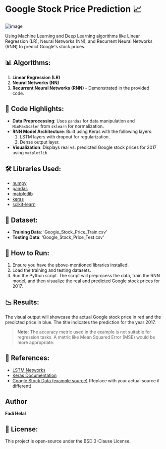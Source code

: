 # Google Stock Price Prediction 📈
![image](https://github.com/SAIPRONE/Google_Stock_Price/assets/95390348/32971301-2d45-46da-a40e-a6f88bd16098)

Using Machine Learning and Deep Learning algorithms like Linear Regression (LR), Neural Networks (NN), and Recurrent Neural Networks (RNN) to predict Google's stock prices. 

## 📊 Algorithms:
1. **Linear Regression (LR)**
2. **Neural Networks (NN)**
3. **Recurrent Neural Networks (RNN)** - Demonstrated in the provided code.

## 📝 Code Highlights:
- **Data Preprocessing**: Uses `pandas` for data manipulation and `MinMaxScaler` from `sklearn` for normalization.
- **RNN Model Architecture**: Built using Keras with the following layers:
    1. LSTM layers with dropout for regularization.
    2. Dense output layer.
- **Visualization**: Displays real vs. predicted Google stock prices for 2017 using `matplotlib`.

## 🛠️ Libraries Used:
- [numpy](https://numpy.org/)
- [pandas](https://pandas.pydata.org/)
- [matplotlib](https://matplotlib.org/)
- [keras](https://keras.io/)
- [scikit-learn](https://scikit-learn.org/stable/)

## 📁 Dataset:
- **Training Data**: 'Google_Stock_Price_Train.csv'
- **Testing Data**: 'Google_Stock_Price_Test.csv'

## 🚀 How to Run:
1. Ensure you have the above-mentioned libraries installed.
2. Load the training and testing datasets.
3. Run the Python script. The script will preprocess the data, train the RNN model, and then visualize the real and predicted Google stock prices for 2017.

## 📉 Results:
The visual output will showcase the actual Google stock price in red and the predicted price in blue. The title indicates the prediction for the year 2017.

> **Note**: The accuracy metric used in the example is not suitable for regression tasks. A metric like Mean Squared Error (MSE) would be more appropriate.

## 🔗 References:
- [LSTM Networks](https://www.bioinf.jku.at/publications/older/2604.pdf)
- [Keras Documentation](https://keras.io/)
- [Google Stock Data (example source)](https://www.google.com/finance) (Replace with your actual source if different)
  
## Author
**Fadi Helal**

## 📜 License:
This project is open-source under the BSD 3-Clause License.


